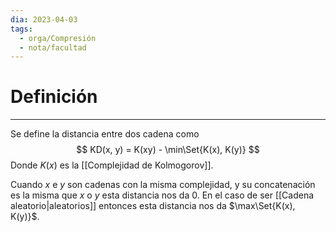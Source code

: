 ```yaml
---
dia: 2023-04-03
tags:
  - orga/Compresión
  - nota/facultad
---
```

# Definición
---
Se define la distancia entre dos cadena como $$ KD(x, y) = K(xy) - \min\Set{K(x), K(y)} $$
Donde $K(x)$ es la [[Complejidad de Kolmogorov]].

Cuando $x$ e $y$ son cadenas con la misma complejidad, y su concatenación es la misma que $x$ o $y$ esta distancia nos da $0$. En el caso de ser [[Cadena aleatorio|aleatorios]] entonces esta distancia nos da $\max\Set{K(x), K(y)}$.